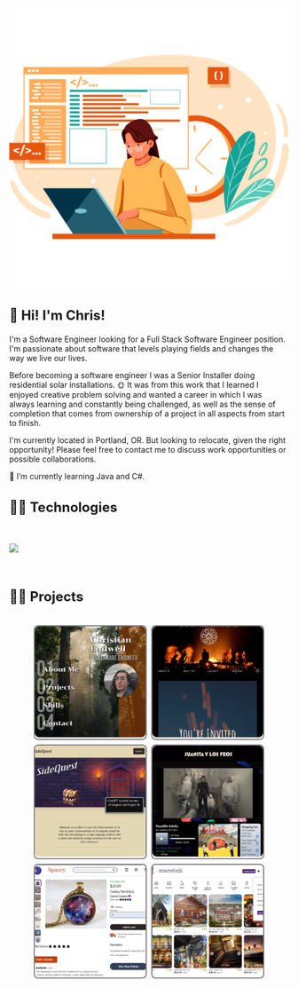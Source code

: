 <!-- ☕Javascript | 📊SQL | 🎨HTML/CSS | 🐍Python | 📩Express.js | 🧪Flask | 🔰Node.js | ⚛Redux.js/React.js | ⚗SQLAlchemy | 💠Sequelize | 🐘Postgresql | 💨Tailwind CSS -->

![website-construction](/programming.svg)

<h2 style="font-size: 1.5rem; font-weight: bold;"> 👋 Hi! I'm Chris!</h2>

I'm a Software Engineer looking for a Full Stack Software Engineer position. I'm passionate about software that levels playing fields and changes the way we live our lives.

Before becoming a software engineer I was a Senior Installer doing residential solar installations. 🌞 It was from this work that I learned I enjoyed creative problem solving and wanted a career in which I was always learning and constantly being challenged, as well as the sense of completion that comes from ownership of a project in all aspects from start to finish.

I'm currently located in Portland, OR. But looking to relocate, given the right opportunity! Please feel free to contact me to discuss work opportunities or possible collaborations.

🌱 I’m currently learning Java and C#.
&nbsp;
<!-- 🤔I'm currently refactoring my past projects to make them as polished as possible, while also exploring new technologies and languages to add to my aresnal.⚔ -->
<h2 style="font-size: 1.5rem; font-weight: bold;">👨‍💻 Technologies</h2>
&nbsp;
<p>
  <p href="https://skillicons.dev" align="center" style="display: flex; align-items: center;" >
    <img src="https://skillicons.dev/icons?i=androidstudio,aws,cs,css,docker,eclipse,express,html,flask,git,java,js,nodejs,nextjs,postgres,postman,prisma,py,react,redux,sqlite,sequelize,tailwind,ts,visualstudio,vscode&perline=9" />
  </p>
</p>
&nbsp;
<h2 style="font-size: 1.5rem; font-weight: bold;">👨‍🏫 Projects</h2>
&nbsp;
<div
  style="
    display: flex;
    flex-wrap: wrap;
    justify-content: center;
    gap: 0.5rem;
    flex-direction: row;
  "
  align="center"
  gap=".5rem"
>
  <a
    href="https://cludwell.github.io/"
    target="_blank"
    style="overflow: hidden; border-radius: 0.5rem; border: 2px solid gray"
  >
    <img
      src="./portfolio.png"
      style="
        object-fit: cover;
        width: 200px;
        height: 200px;
        border-radius: 0.5rem;
      "
    />
  </a>
  <a
    href="https://spokeswheel.vercel.app/"
    target="_blank"
    style="overflow: hidden; border-radius: 0.5rem; border: 2px solid gray"
  >
    <img
      src="./spokeswheel.png"
      style="
        object-fit: cover;
        width: 200px;
        height: 200px;
        border-radius: 0.5rem;
      "
    />
  </a>
  <a
    href="https://sidequest-grd2.onrender.com/"
    target="_blank"
    style="
      overflow: hidden;
      border-radius: 0.5rem;
      border: 2px solid gray;
      text-decoration: none;
    "
  >
    <img
      src="./sidequest.png"
      style="
        object-fit: cover;
        width: 200px;
        height: 200px;
        border-radius: 0.5rem;
      "
    />
  </a>
  <a
    href="https://fancamp.onrender.com/"
    target="_blank"
    style="
      overflow: hidden;
      border-radius: 0.5rem;
      border: 2px solid gray;
      text-decoration: none;
    "
  >
    <img
      src="./juanita.png"
      style="
        object-fit: cover;
        width: 200px;
        height: 200px;
        border-radius: 0.5rem;
      "
    />
  </a>
  <a
    href="https://spacey-yscj.onrender.com/"
    target="_blank"
    style="
      overflow: hidden;
      border-radius: 0.5rem;
      border: 2px solid gray;
      text-decoration: none;
    "
  >
    <img
      src="./spacey.png"
      style="
        object-fit: cover;
        width: 200px;
        height: 200px;
        border-radius: 0.5rem;
      "
    />
  </a>
  <a
    href="https://chris-auth-me-373j.onrender.com/"
    target="_blank"
    style="
      overflow: hidden;
      border-radius: 0.5rem;
      border: 2px solid gray;
      text-decoration: none;
    "
  >
    <img
      src="./scarebnb.png"
      style="
        object-fit: cover;
        width: 200px;
        height: 200px;
        border-radius: 0.5rem;
      "
    />
  </a>
</div>

<!--
**cludwell/cludwell** is a ✨ _special_ ✨ repository because its `README.md` (this file) appears on your GitHub profile.

<!-- Here are some ideas to get you started:

- 🔭 I’m currently working on ...
- 🌱 I’m currently learning ...
- 👯 I’m looking to collaborate on ...
- 🤔 I’m looking for help with ...
- 💬 Ask me about ...
- 📫 How to reach me: ...
- 😄 Pronouns: ...
- ⚡ Fun fact: ...
-->
